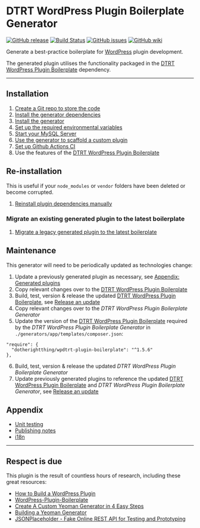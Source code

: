 # DTRT WordPress Plugin Boilerplate Generator

[![GitHub release](https://img.shields.io/github/v/tag/dotherightthing/generator-wpdtrt-plugin-boilerplate)](https://github.com/dotherightthing/generator-wpdtrt-plugin-boilerplate/releases) [![Build Status](https://github.com/dotherightthing/generator-wpdtrt-plugin-boilerplate/workflows/Build%20and%20release%20if%20tagged/badge.svg)](https://github.com/dotherightthing/generator-wpdtrt-plugin-boilerplate/actions?query=workflow%3A%22Build+and+release+if+tagged%22) [![GitHub issues](https://img.shields.io/github/issues/dotherightthing/generator-wpdtrt-plugin-boilerplate.svg)](https://github.com/dotherightthing/generator-wpdtrt-plugin-boilerplate/issues) [![GitHub wiki](https://img.shields.io/badge/documentation-wiki-lightgrey.svg)](https://github.com/dotherightthing/generator-wpdtrt-plugin-boilerplate/wiki)

Generate a best-practice boilerplate for [WordPress](https://wordpress.org/) plugin development.

The generated plugin utilises the functionality packaged in the [DTRT WordPress Plugin Boilerplate](https://github.com/dotherightthing/wpdtrt-plugin-boilerplate) dependency.

***

## Installation

1. [Create a Git repo to store the code](https://github.com/dotherightthing/generator-wpdtrt-plugin-boilerplate/wiki/Create-a-Git-repo-to-store-the-code)
2. [Install the generator dependencies](https://github.com/dotherightthing/generator-wpdtrt-plugin-boilerplate/wiki/Workflows#install-the-generator-dependencies)
3. [Install the generator](https://github.com/dotherightthing/generator-wpdtrt-plugin-boilerplate/wiki/Workflows#install-the-generator)
4. [Set up the required environmental variables](https://github.com/dotherightthing/generator-wpdtrt-plugin-boilerplate/wiki/Set-up-environmental-variables)
5. [Start your MySQL Server](https://github.com/dotherightthing/generator-wpdtrt-plugin-boilerplate/wiki/Start-MySQL-Server)
6. [Use the generator to scaffold a custom plugin](https://github.com/dotherightthing/generator-wpdtrt-plugin-boilerplate/wiki/Workflows#scaffold-a-plugin-manually)
7. [Set up Github Actions CI](https://github.com/dotherightthing/generator-wpdtrt-plugin-boilerplate/wiki/Set-up-Github-Actions-CI)
8. Use the features of the [DTRT WordPress Plugin Boilerplate](https://github.com/dotherightthing/wpdtrt-plugin-boilerplate)

## Re-installation

This is useful if your `node_modules` or `vendor` folders have been deleted or become corrupted.

1. [Reinstall plugin dependencies manually](https://github.com/dotherightthing/generator-wpdtrt-plugin-boilerplate/wiki/Workflows#reinstall-plugin-dependencies-manually)

### Migrate an existing generated plugin to the latest boilerplate

1. [Migrate a legacy generated plugin to the latest boilerplate](https://github.com/dotherightthing/generator-wpdtrt-plugin-boilerplate/wiki/Workflows#migrate-a-legacy-generated-plugin-to-the-latest-boilerplate)

## Maintenance

This generator will need to be periodically updated as technologies change:

1. Update a previously generated plugin as necessary, see [Appendix: Generated plugins](https://github.com/dotherightthing/generator-wpdtrt-plugin-boilerplate/wiki/Appendix:-Generated-plugins)
2. Copy relevant changes over to the [DTRT WordPress Plugin Boilerplate](https://github.com/dotherightthing/wpdtrt-plugin-boilerplate)
3. Build, test, version & release the updated [DTRT WordPress Plugin Boilerplate](https://github.com/dotherightthing/wpdtrt-plugin-boilerplate), see [Release an update](https://github.com/dotherightthing/wpdtrt-plugin-boilerplate/wiki/Workflows#release-an-update)
4. Copy relevant changes over to the *DTRT WordPress Plugin Boilerplate Generator*
5. Update the version of the [DTRT WordPress Plugin Boilerplate](https://github.com/dotherightthing/wpdtrt-plugin-boilerplate) required by the *DTRT WordPress Plugin Boilerplate Generator* in `./generators/app/templates/composer.json`:
  ```
  "require": {
    "dotherightthing/wpdtrt-plugin-boilerplate": "^1.5.6"
  },  
  ```
6. Build, test, version & release the updated *DTRT WordPress Plugin Boilerplate Generator*
7. Update previously generated plugins to reference the updated [DTRT WordPress Plugin Boilerplate](https://github.com/dotherightthing/wpdtrt-plugin-boilerplate) and *DTRT WordPress Plugin Boilerplate Generator*, see [Release an update](https://github.com/dotherightthing/wpdtrt-plugin-boilerplate/wiki/Workflows#release-an-update)

## Appendix

* [Unit testing](https://github.com/dotherightthing/generator-wpdtrt-plugin-boilerplate/wiki/Appendix:-Unit-testing)
* [Publishing notes](https://github.com/dotherightthing/generator-wpdtrt-plugin-boilerplate/wiki/Appendix:-Publishing-notes)
* [i18n](https://github.com/dotherightthing/generator-wpdtrt-plugin-boilerplate/wiki/Appendix:-i18n)

---

## Respect is due

This plugin is the result of countless hours of research, including these great resources:

* [How to Build a WordPress Plugin](https://teamtreehouse.com/library/how-to-build-a-wordpress-plugin)
* [WordPress-Plugin-Boilerplate](https://github.com/DevinVinson/WordPress-Plugin-Boilerplate/)
* [Create A Custom Yeoman Generator in 4 Easy Steps](https://scotch.io/tutorials/create-a-custom-yeoman-generator-in-4-easy-steps)
* [Building a Yeoman Generator](https://webcake.co/building-a-yeoman-generator/)
* [JSONPlaceholder - Fake Online REST API for Testing and Prototyping](http://jsonplaceholder.typicode.com/)
